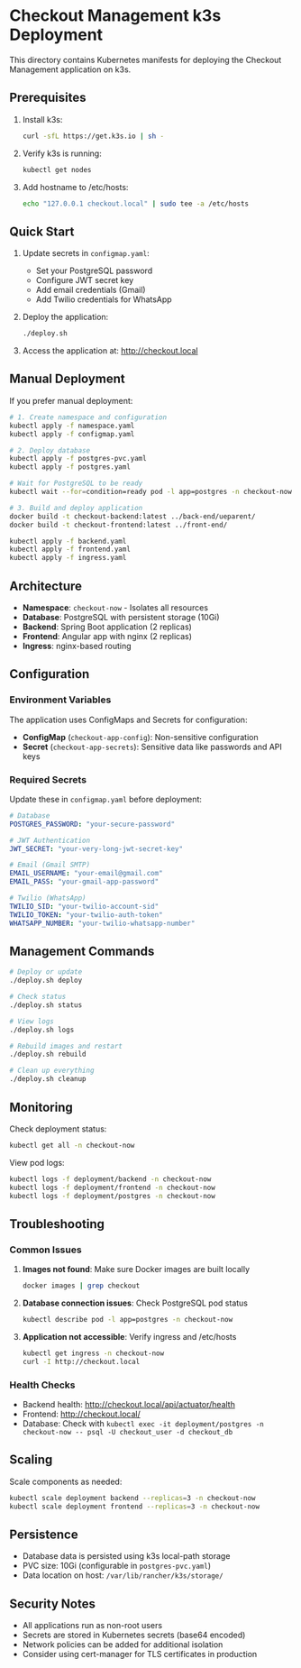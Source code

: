 # Checkout Management k3s Deployment

This directory contains Kubernetes manifests for deploying the Checkout Management application on k3s.

## Prerequisites

1. Install k3s:
   ```bash
   curl -sfL https://get.k3s.io | sh -
   ```

2. Verify k3s is running:
   ```bash
   kubectl get nodes
   ```

3. Add hostname to /etc/hosts:
   ```bash
   echo "127.0.0.1 checkout.local" | sudo tee -a /etc/hosts
   ```

## Quick Start

1. Update secrets in `configmap.yaml`:
   - Set your PostgreSQL password
   - Configure JWT secret key
   - Add email credentials (Gmail)
   - Add Twilio credentials for WhatsApp

2. Deploy the application:
   ```bash
   ./deploy.sh
   ```

3. Access the application at: http://checkout.local

## Manual Deployment

If you prefer manual deployment:

```bash
# 1. Create namespace and configuration
kubectl apply -f namespace.yaml
kubectl apply -f configmap.yaml

# 2. Deploy database
kubectl apply -f postgres-pvc.yaml
kubectl apply -f postgres.yaml

# Wait for PostgreSQL to be ready
kubectl wait --for=condition=ready pod -l app=postgres -n checkout-now --timeout=300s

# 3. Build and deploy application
docker build -t checkout-backend:latest ../back-end/ueparent/
docker build -t checkout-frontend:latest ../front-end/

kubectl apply -f backend.yaml
kubectl apply -f frontend.yaml
kubectl apply -f ingress.yaml
```

## Architecture

- **Namespace**: `checkout-now` - Isolates all resources
- **Database**: PostgreSQL with persistent storage (10Gi)
- **Backend**: Spring Boot application (2 replicas)
- **Frontend**: Angular app with nginx (2 replicas)
- **Ingress**: nginx-based routing

## Configuration

### Environment Variables

The application uses ConfigMaps and Secrets for configuration:

- **ConfigMap** (`checkout-app-config`): Non-sensitive configuration
- **Secret** (`checkout-app-secrets`): Sensitive data like passwords and API keys

### Required Secrets

Update these in `configmap.yaml` before deployment:

```yaml
# Database
POSTGRES_PASSWORD: "your-secure-password"

# JWT Authentication  
JWT_SECRET: "your-very-long-jwt-secret-key"

# Email (Gmail SMTP)
EMAIL_USERNAME: "your-email@gmail.com"
EMAIL_PASS: "your-gmail-app-password"

# Twilio (WhatsApp)
TWILIO_SID: "your-twilio-account-sid"
TWILIO_TOKEN: "your-twilio-auth-token"
WHATSAPP_NUMBER: "your-twilio-whatsapp-number"
```

## Management Commands

```bash
# Deploy or update
./deploy.sh deploy

# Check status
./deploy.sh status

# View logs
./deploy.sh logs

# Rebuild images and restart
./deploy.sh rebuild

# Clean up everything
./deploy.sh cleanup
```

## Monitoring

Check deployment status:
```bash
kubectl get all -n checkout-now
```

View pod logs:
```bash
kubectl logs -f deployment/backend -n checkout-now
kubectl logs -f deployment/frontend -n checkout-now
kubectl logs -f deployment/postgres -n checkout-now
```

## Troubleshooting

### Common Issues

1. **Images not found**: Make sure Docker images are built locally
   ```bash
   docker images | grep checkout
   ```

2. **Database connection issues**: Check PostgreSQL pod status
   ```bash
   kubectl describe pod -l app=postgres -n checkout-now
   ```

3. **Application not accessible**: Verify ingress and /etc/hosts
   ```bash
   kubectl get ingress -n checkout-now
   curl -I http://checkout.local
   ```

### Health Checks

- Backend health: http://checkout.local/api/actuator/health
- Frontend: http://checkout.local/
- Database: Check with `kubectl exec -it deployment/postgres -n checkout-now -- psql -U checkout_user -d checkout_db`

## Scaling

Scale components as needed:
```bash
kubectl scale deployment backend --replicas=3 -n checkout-now
kubectl scale deployment frontend --replicas=3 -n checkout-now
```

## Persistence

- Database data is persisted using k3s local-path storage
- PVC size: 10Gi (configurable in `postgres-pvc.yaml`)
- Data location on host: `/var/lib/rancher/k3s/storage/`

## Security Notes

- All applications run as non-root users
- Secrets are stored in Kubernetes secrets (base64 encoded)
- Network policies can be added for additional isolation
- Consider using cert-manager for TLS certificates in production